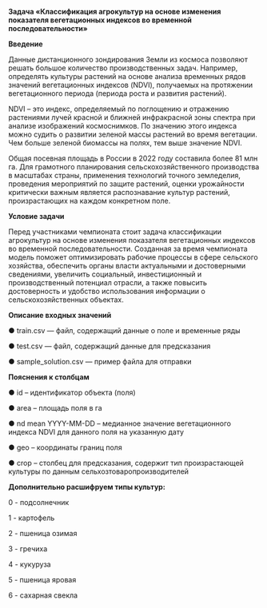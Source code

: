 **Задача «Классификация агрокультур на основе изменения
показателя вегетационных индексов во временной
последовательности»**

**Введение**

Данные дистанционного зондирования Земли из космоса позволяют
решать большое количество производственных задач. Например,
определять культуры растений на основе анализа временных рядов
значений вегетационных индексов (NDVI), получаемых на протяжении
вегетационного периода (периода роста и развития растений).

NDVI – это индекс, определяемый по поглощению и отражению
растениями лучей красной и ближней инфракрасной зоны спектра при
анализе изображений космоснимков. По значению этого индекса можно
судить о развитии зеленой массы растений во время вегетации. Чем больше
зеленой биомассы на полях, тем выше значение NDVI.

Общая посевная площадь в России в 2022 году составила более 81
млн га. Для грамотного планирования сельскохозяйственного производства
в масштабах страны, применения технологий точного земледелия,
проведения мероприятий по защите растений, оценки урожайности
критически важным является распознавание культур растений,
произрастающих на каждом конкретном поле.

**Условие задачи**

Перед участниками чемпионата стоит задача классификации
агрокультур на основе изменения показателя вегетационных индексов во
временной последовательности. Созданная за время чемпионата модель
поможет оптимизировать рабочие процессы в сфере сельского хозяйства,
обеспечить органы власти актуальными и достоверными сведениями,
увеличить социальный, инвестиционный и производственный потенциал
отрасли, а также повысить достоверность и удобство использования
информации о сельскохозяйственных объектах.

**Описание входных значений**

● train.csv — файл, содержащий данные о поле и временные ряды

● test.csv — файл, содержащий данные для предсказания

● sample_solution.csv — пример файла для отправки

**Пояснения к столбцам**

● id – идентификатор объекта (поля)

● area – площадь поля в га

● nd mean YYYY-MM-DD – медианное значение вегетационного индекса
NDVI для данного поля на указанную дату

● geo – координаты границ поля

● crop – столбец для предсказания, содержит тип произрастающей
культуры по данным сельхозтоваропроизводителей

**Дополнительно расшифруем типы культур:**

0 - подсолнечник

1 - картофель

2 - пшеница озимая

3 - гречиха

4 - кукуруза

5 - пшеница яровая

6 - сахарная свекла
